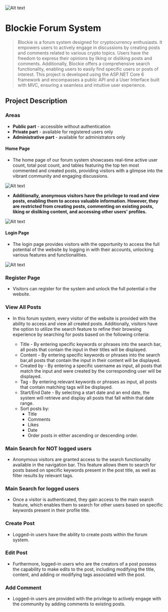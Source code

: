 ![Alt text](https://gitlab.com/project-one-group-five/forum-system/-/raw/main/ImagesForREADME/telerik.PNG)

Blockie Forum System
====================


>Blockie is a forum system designed for cryptocurrency enthusiasts. It empowers users to actively engage in discussions by creating posts and comments related to various crypto topics. Users have the freedom to express their opinions by liking or disliking posts and comments. Additionally, Blockie offers a comprehensive search functionality, enabling users to easily find specific users or posts of interest.
 This project is developed using the ASP.NET Core 6 framework and encompasses a public API and a User Interface built with MVC, ensuring a seamless and intuitive user experience.

## Project Description
### Areas
* **Public part** -  accessible without authentication
* **Private part** - available for registered users only
* **Administrative part** - available for administrators only

#### Home Page
* The home page of our forum system showcases real-time active user count, total post count, and tables featuring the top ten most commented and created posts, providing visitors with a glimpse into the vibrant community and engaging discussions.

![Alt text](https://gitlab.com/project-one-group-five/forum-system/-/raw/main/ImagesForREADME/homepage.jpeg)


* **Additionally, anonymous visitors have the privilege to read and view posts, enabling them to access valuable information. However, they are restricted from creating posts, commenting on existing posts, liking or disliking content, and accessing other users' profiles.**


![Alt text](https://gitlab.com/project-one-group-five/forum-system/-/raw/main/ImagesForREADME/post.png)

#### Login Page
* The login page provides visitors with the opportunity to access the full potential of the website by logging in with their accounts, unlocking various features and functionalities.

![Alt text](https://gitlab.com/project-one-group-five/forum-system/-/raw/main/ImagesForREADME/login.png)


### Register Page
* Visitors can register for the system and unlock the full potential o the website.

### View All Posts
* In this forum system, every visitor of the website is provided with the ability to access and view all created posts. Additionally, visitors have the option to utilize the search feature to refine their browsing experience by searching for posts based on the following criteria:

     * Title - By entering specific keywords or phrases into the search bar, all posts that contain the input in their titles will be displayed. 
     * Content – By entering specific keywords or phrases into the search bar,all posts that contain the input in their content will be displayed.
     * Created by - By entering a specific username as input, all posts that match the input and were created by the corresponding user will be displayed.
     * Tag - By entering relevant keywords or phrases as input, all posts that contain matching tags will be displayed. 
	 * Start/End Date - By selecting a start date and an end date, the system will retrieve and display all posts that fall within that date range.
	 * Sort posts by:
	  	 * Title
		 * Comments
		 * Likes
		 * Date
		* Order posts in either ascending or descending order.
### Main Search for NOT logged users
* Anonymous visitors are granted access to the search functionality available in the navigation bar. This feature allows them to search for posts based on specific keywords present in the post title, as well as filter results by relevant tags.

### Main Search for logged users
* Once a visitor is authenticated, they gain access to the main search feature, which enables them to search for other users based on specific keywords present in their profile title.

### Create Post 
* Logged-in users have the ability to create posts within the forum system.

### Edit Post
* Furthermore, logged-in users who are the creators of a post possess the capability to make edits to the post, including modifying the title, content, and adding or modifying tags associated with the post.

### Add Comment
* Logged-in users are provided with the privilege to actively engage with the community by adding comments to existing posts.




